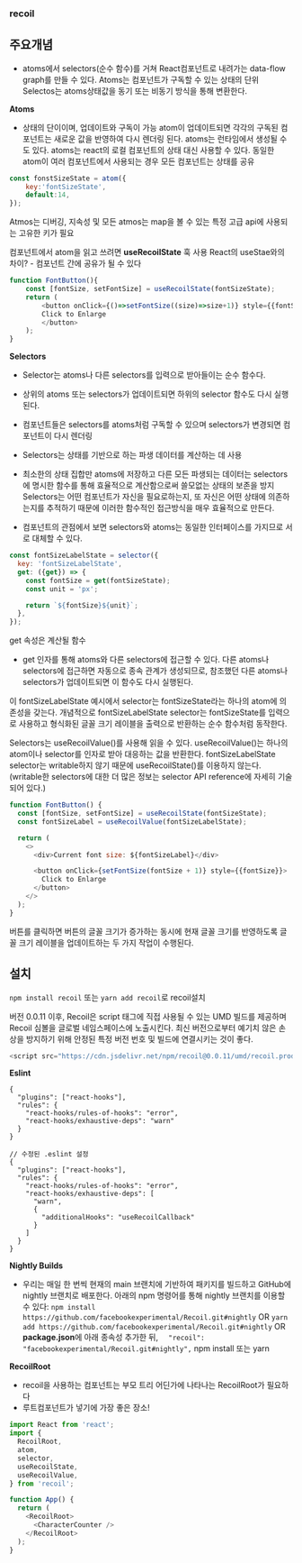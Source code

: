 ### recoil

## 주요개념
- atoms에서 selectors(순수 함수)를 거쳐 React컴포넌트로 내려가는 data-flow graph를 만들 수 있다.
Atoms는 컴포넌트가 구독할 수 있는 상태의 단위
Selectos는 atoms상태값을 동기 또는 비동기 방식을 통해 변환한다.

**Atoms**
- 상태의 단이이며, 업데이트와 구독이 가능
atom이 업데이트되면 각각의 구독된 컴포넌트는 새로운 값을 반영하여 다시 렌더링 된다.
atoms는 런타임에서 생성될 수도 있다.
atoms는 react의 로컬 컴포넌트의 상태 대신 사용할 수 있다.
동일한 atom이 여러 컴포넌트에서 사용되는 경우 모든 컴포넌트는 상태를 공유

```javascript
const fonstSizeState = atom({
    key:'fontSizeState',
    default:14,
});
```
Atmos는 디버깅, 지속성 및 모든 atmos는 map을 볼 수 있는 특정 고급 api에 사용되는 고유한 키가 필요

컴포넌트에서 atom을 읽고 쓰려면 **useRecoilState** 훅 사용
React의 useStae와의 차이? - 컴포넌트 간에 공유가 될 수 있다

```javascript
function FontButton(){
    const [fontSize, setFontSize] = useRecoilState(fontSizeState);
    return (
        <button onClick={()=>setFontSize((size)=>size+1)} style={{fontSize}}>
        Click to Enlarge
        </button>
    );
}
```
**Selectors**
- Selector는 atoms나 다른 selectors를 입력으로 받아들이는 순수 함수다.
- 상위의 atoms 또는 selectors가 업데이트되면 하위의 selector 함수도 다시 실행된다. 
- 컴포넌트들은 selectors를 atoms처럼 구독할 수 있으며 selectors가 변경되면 컴포넌트이 다시 렌더링

- Selectors는 상태를 기반으로 하는 파생 데이터를 계산하는 데 사용
- 최소한의 상태 집합만 atoms에 저장하고 다른 모든 파생되는 데이터는 selectors에 명시한 함수를 통해 효율적으로 계산함으로써 쓸모없는 상태의 보존을 방지
Selectors는 어떤 컴포넌트가 자신을 필요로하는지,
또 자신은 어떤 상태에 의존하는지를 추적하기 때문에 이러한 함수적인 접근방식을 매우 효율적으로 만든다.

- 컴포넌트의 관점에서 보면 selectors와 atoms는 동일한 인터페이스를 가지므로 서로 대체할 수 있다.

```Javascript
const fontSizeLabelState = selector({
  key: 'fontSizeLabelState',
  get: ({get}) => {
    const fontSize = get(fontSizeState);
    const unit = 'px';

    return `${fontSize}${unit}`;
  },
});
```
get 속성은 계산될 함수
- get 인자를 통해 atoms와 다른 selectors에 접근할 수 있다. 
다른 atoms나 selectors에 접근하면 자동으로 종속 관계가 생성되므로,
참조했던 다른 atoms나 selectors가 업데이트되면 이 함수도 다시 실행된다.

이 fontSizeLabelState 예시에서 selector는 fontSizeState라는 하나의 atom에 의존성을 갖는다.
개념적으로 fontSizeLabelState selector는 fontSizeState를 입력으로 사용하고
형식화된 글꼴 크기 레이블을 출력으로 반환하는 순수 함수처럼 동작한다.

Selectors는 useRecoilValue()를 사용해 읽을 수 있다.
useRecoilValue()는 하나의 atom이나 selector를 인자로 받아 대응하는 값을 반환한다. 
fontSizeLabelState selector는 writable하지 않기 때문에 useRecoilState()를 이용하지 않는다. 
(writable한 selectors에 대한 더 많은 정보는 selector API reference에 자세히 기술되어 있다.)
```Javascript
function FontButton() {
  const [fontSize, setFontSize] = useRecoilState(fontSizeState);
  const fontSizeLabel = useRecoilValue(fontSizeLabelState);

  return (
    <>
      <div>Current font size: ${fontSizeLabel}</div>

      <button onClick={setFontSize(fontSize + 1)} style={{fontSize}}>
        Click to Enlarge
      </button>
    </>
  );
}
```
버튼를 클릭하면 버튼의 글꼴 크기가 증가하는 동시에
현재 글꼴 크기를 반영하도록 글꼴 크기 레이블을 업데이트하는 두 가지 작업이 수행된다.

## 설치
`npm install recoil` 또는 `yarn add recoil`로 recoil설치

버전 0.0.11 이후, Recoil은 script 태그에 직접 사용될 수 있는 UMD 빌드를 제공하며 Recoil 심볼을 글로벌 네임스페이스에 노출시킨다. 
최신 버전으로부터 예기치 않은 손상을 방지하기 위해 안정된 특정 버전 번호 및 빌드에 연결시키는 것이 좋다.
```Javascript
<script src="https://cdn.jsdelivr.net/npm/recoil@0.0.11/umd/recoil.production.js"></script>
```
**Eslint**
```
{
  "plugins": ["react-hooks"],
  "rules": {
    "react-hooks/rules-of-hooks": "error",
    "react-hooks/exhaustive-deps": "warn"
  }
}
```

````
// 수정된 .eslint 설정
{
  "plugins": ["react-hooks"],
  "rules": {
    "react-hooks/rules-of-hooks": "error",
    "react-hooks/exhaustive-deps": [
      "warn",
      {
        "additionalHooks": "useRecoilCallback"
      }
    ]
  }
}
````

**Nightly Builds**
- 우리는 매일 한 번씩 현재의 main 브랜치에 기반하여 패키지를 빌드하고 GitHub에 nightly 브랜치로 배포한다. 
아래의 npm 명령어를 통해 nightly 브랜치를 이용할 수 있다:
`npm install https://github.com/facebookexperimental/Recoil.git#nightly`
OR
`yarn add https://github.com/facebookexperimental/Recoil.git#nightly`
OR
**package.json**에 아래 종속성 추가한 뒤,
`  "recoil": "facebookexperimental/Recoil.git#nightly",`
npm install 또는 yarn

**RecoilRoot**
- recoil을 사용하는 컴포넌트는 부모 트리 어딘가에 나타나는 RecoilRoot가 필요하다
- 루트컴포넌트가 넣기에 가장 좋은 장소!
```Javascript
import React from 'react';
import {
  RecoilRoot,
  atom,
  selector,
  useRecoilState,
  useRecoilValue,
} from 'recoil';

function App() {
  return (
    <RecoilRoot>
      <CharacterCounter />
    </RecoilRoot>
  );
}
```
